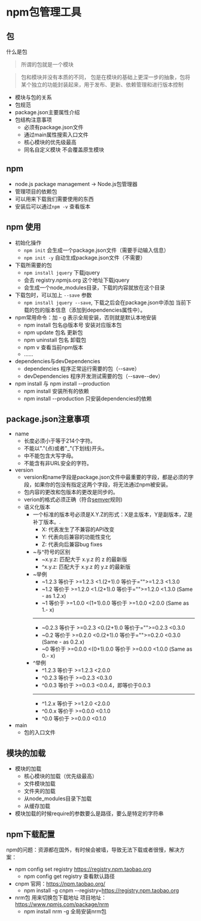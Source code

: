 # npm包管理工具

## 包

什么是包
> 所谓的包就是一个模块

> 包和模块并没有本质的不同，
包是在模块的基础上更深一步的抽象，包将某个独立的功能封装起来，用于发布、更新、依赖管理和进行版本控制
- 模块与包的关系
- 包规范
- package.json主要属性介绍
- 包结构注意事项
  + 必须有package.json文件
  + 通过main属性搜索入口文件
  + 核心模块的优先级最高
  + 同名自定义模块 不会覆盖原生模块

## npm

- node.js package management -> Node.js包管理器
- 管理项目的依赖包
- 可以用来下载我们需要使用的东西
- 安装后可以通过`npm -v` 查看版本

## npm 使用

- 初始化操作
  + `npm init` 会生成一个package.json文件（需要手动输入信息）
  + `npm init -y` 自动生成package.json文件（不需要）
- 下载所需要的包
  + `npm install jquery`  下载jquery
  + 会去 registry.npmjs.org 这个地址下载jquery
  + 会生成一个node_modules目录，下载的内容就放在这个目录
- 下载包时，可以加上 `--save` 参数
  + `npm install jquery --save`, 下载之后会在package.json中添加
    当前下载的包的版本信息（添加到dependencies属性中）。
- npm常用命令：加 - g 表示全局安装，否则就是默认本地安装
  + npm install 包名@版本号   安装对应版本包
  + npm update 包名   更新包
  + npm uninstall 包名    卸载包
  + npm v     查看当前npm版本
  + ......
- dependencies与devDependencies
  + dependencies 程序正常运行需要的包（--save）
  + devDependencies 程序开发测试需要的包（--save--dev）
- npm install 与 npm install --production
  + npm install 安装所有的依赖
  + npm install --production 只安装dependencies的依赖

## package.json注意事项

- name
  + 长度必须小于等于214个字符。
  + 不能以"."(点)或者"_"(下划线)开头。
  + 中不能包含大写字母。
  + 不能含有非URL安全的字符。
- version
  + version和name字段是package.json文件中最重要的字段，都是必须的字段，如果你的包没有指定这两个字段，将无法通过npm被安装。
  + 包内容的更改和包版本的更改是同步的。
  + verion的格式必须正确（符合[semver](https://docs.npmjs.com/misc/semver)规则)
  + 语义化版本
    - 一个标准的版本号必须是X.Y.Z的形式：X是主版本，Y是副版本，Z是补丁版本。.
      * X: 代表发生了不兼容的API改变
      * Y: 代表向后兼容的功能性变化
      * Z: 代表向后兼容bug fixes
    - ~与^符号的区别
      * ~x.y.z: 匹配大于 x.y.z 的 z 的最新版
      * ^x.y.z: 匹配大于 x.y.z 的 y.z 的最新版
    - ~举例
      * ~1.2.3 等价于 >=1.2.3 <1.(2+1).0 等价于="">=1.2.3 <1.3.0
      * ~1.2 等价于 >=1.2.0 <1.(2+1).0 等价于="">=1.2.0 <1.3.0 (Same - as 1.2.x)
      * ~1 等价于 >=1.0.0 <(1+1).0.0 等价于 >=1.0.0 <2.0.0 (Same as 1.- x)
      ---
      * ~0.2.3 等价于 >=0.2.3 <0.(2+1).0 等价于="">=0.2.3 <0.3.0
      * ~0.2 等价于 >=0.2.0 <0.(2+1).0 等价于="">=0.2.0 <0.3.0 (Same - as 0.2.x)
      * ~0 等价于 >=0.0.0 <(0+1).0.0 等价于 >=0.0.0 <1.0.0 (Same as 0.- x)
    - ^举例
      * ^1.2.3 等价于 >=1.2.3 <2.0.0
      * ^0.2.3 等价于 >=0.2.3 <0.3.0
      * ^0.0.3 等价于 >=0.0.3 <0.0.4，即等价于0.0.3
      ---
      * ^1.2.x 等价于 >=1.2.0 <2.0.0
      * ^0.0.x 等价于 >=0.0.0 <0.1.0
      * ^0.0 等价于 >=0.0.0 <0.1.0
- main 
  + 包的入口文件

## 模块的加载

- 模块的加载
  + 核心模块的加载（优先级最高）
  + 文件模块加载
  + 文件夹的加载
  + 从node_modules目录下加载
  + 从缓存加载
- 模块加载的时候require的参数要么是路径，要么是特定的字符串

## npm下载配置

npm的问题：资源都在国外，有时候会被墙，导致无法下载或者很慢，解决方案：
- npm config set registry https://registry.npm.taobao.org
  + npm config get registry 查看默认路径
- cnpm 官网：https://npm.taobao.org/
  + npm install -g cnpm --registry=https://registry.npm.taobao.org
- nrm包 用来切换包下载地址 项目地址：https://www.npmjs.com/package/nrm
  + npm install nrm -g    全局安装nrm包
